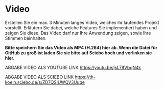 # Video
Erstellen Sie ein max. 3 Minuten langes Video, welches ihr laufendes Projekt vorstellt. 
Erläutern Sie dabei, welche Features Sie implementiert haben und zeigen Sie diese.
Das Video darf nur Ihre Anwendung zeigen, sowie Ihre Stimmen beinhalten.

**Bitte speichern Sie das Video als MP4 (H.264) hier ab. Wenn die Datei für GitHub zu groß ist laden Sie sie bitte auf Sciebo hoch und verlinken sie hier.**


ABGABE VIDEO ALS YOUTUBE LINK
https://youtu.be/jsL78VbqN4k

ABGABE VIDEO ALS SCIEBO LINK
https://th-koeln.sciebo.de/s/ZD7QSlUWQV3Uuqe
